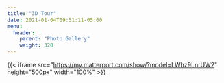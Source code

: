 ```yaml
---
title: "3D Tour"
date: 2021-01-04T09:51:11-05:00
menu:
  header:
    parent: "Photo Gallery"
    weight: 320
---
```


{{< iframe src="https://my.matterport.com/show/?model=LWhz9LnrUW2" height="500px" width="100%" >}}

